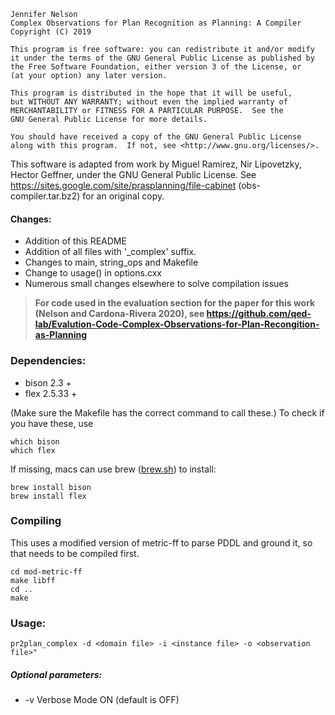 

    Jennifer Nelson
    Complex Observations for Plan Recognition as Planning: A Compiler
    Copyright (C) 2019

    This program is free software: you can redistribute it and/or modify
    it under the terms of the GNU General Public License as published by
    the Free Software Foundation, either version 3 of the License, or
    (at your option) any later version.

    This program is distributed in the hope that it will be useful,
    but WITHOUT ANY WARRANTY; without even the implied warranty of
    MERCHANTABILITY or FITNESS FOR A PARTICULAR PURPOSE.  See the
    GNU General Public License for more details.

    You should have received a copy of the GNU General Public License
    along with this program.  If not, see <http://www.gnu.org/licenses/>.

This software is adapted from work by Miguel Ramirez, Nir Lipovetzky, Hector Geffner, under the GNU General Public License. See https://sites.google.com/site/prasplanning/file-cabinet (obs-compiler.tar.bz2) for an original copy.
#### Changes:
- Addition of this README
- Addition of all files with '_complex' suffix.
- Changes to main, string_ops and Makefile
- Change to usage() in options.cxx
- Numerous small changes elsewhere to solve compilation issues

> **For code used in the evaluation section for the paper for this work (Nelson and Cardona-Rivera 2020), see https://github.com/qed-lab/Evalution-Code-Complex-Observations-for-Plan-Recongition-as-Planning**


### Dependencies:
- bison 2.3 +
- flex 2.5.33 +

(Make sure the Makefile has the correct command to call these.)
To check if you have these, use
```
which bison
which flex
```
If missing, macs can use brew ([brew.sh](https://brew.sh)) to install:
```
brew install bison
brew install flex
```

### Compiling
This uses a modified version of metric-ff to parse PDDL and ground it, so that needs to be compiled first.

```
cd mod-metric-ff
make libff
cd ..
make
```

### Usage:
```
pr2plan_complex -d <domain file> -i <instance file> -o <observation file>"
```
##### Optional parameters:
- -v         Verbose Mode ON (default is OFF)

